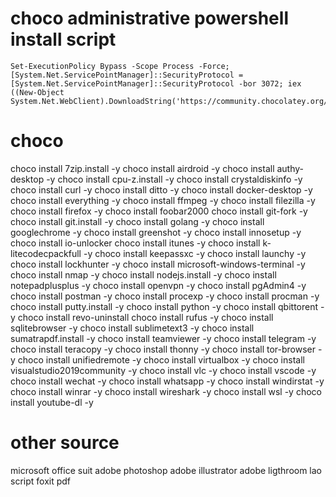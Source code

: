 # choco administrative powershell install script
```
Set-ExecutionPolicy Bypass -Scope Process -Force; [System.Net.ServicePointManager]::SecurityProtocol = [System.Net.ServicePointManager]::SecurityProtocol -bor 3072; iex ((New-Object System.Net.WebClient).DownloadString('https://community.chocolatey.org/install.ps1'))
```
# choco
choco install 7zip.install -y
choco install airdroid -y
choco install authy-desktop -y
choco install cpu-z.install -y
choco install crystaldiskinfo -y
choco install curl -y
choco install ditto -y
choco install docker-desktop -y
choco install everything -y
choco install ffmpeg -y
choco install filezilla -y
choco install firefox -y
choco install foobar2000
choco install git-fork -y
choco install git.install -y
choco install golang -y
choco install googlechrome -y
choco install greenshot -y
choco install innosetup -y
choco install io-unlocker
choco install itunes -y
choco install k-litecodecpackfull -y
choco install keepassxc -y
choco install launchy -y
choco install lockhunter -y
choco install microsoft-windows-terminal -y
choco install nmap -y
choco install nodejs.install -y
choco install notepadplusplus -y
choco install openvpn -y
choco install pgAdmin4 -y
choco install postman -y
choco install procexp -y
choco install procman -y
choco install putty.install -y
choco install python -y
choco install qbittorent -y
choco install revo-uninstall
choco install rufus -y
choco install sqlitebrowser -y
choco install sublimetext3 -y
choco install sumatrapdf.install -y
choco install teamviewer -y
choco install telegram -y
choco install teracopy -y
choco install thonny -y
choco install tor-browser -y
choco install unifiedremote -y
choco install virtualbox -y
choco install visualstudio2019community -y
choco install vlc -y
choco install vscode -y
choco install wechat -y
choco install whatsapp -y
choco install windirstat -y
choco install winrar -y
choco install wireshark -y
choco install wsl -y
choco install youtube-dl -y

# other source
microsoft office suit
adobe photoshop
adobe illustrator
adobe ligthroom
lao script
foxit pdf
